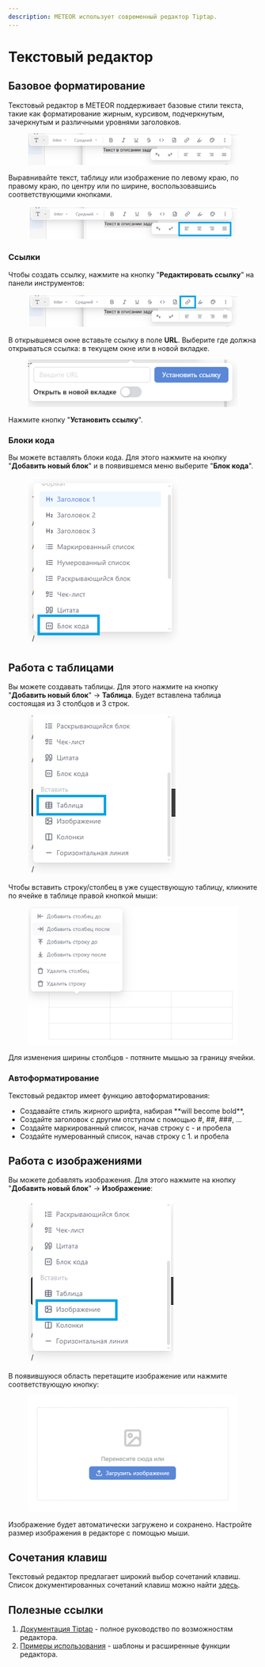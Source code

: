 ```yaml
---
description: METEOR использует современный редактор Tiptap.
---
```


# Текстовый редактор

## Базовое форматирование

Текстовый редактор в METEOR поддерживает базовые стили текста, такие как форматирование жирным, курсивом, подчеркнутым, зачеркнутым и различными уровнями заголовков.

<figure><img src="../.gitbook/assets/image (1144).png" alt=""><figcaption></figcaption></figure>

Выравнивайте текст, таблицу или изображение по левому краю, по правому краю, по центру или по ширине, воспользовавшись соответствующими кнопками.

<figure><img src="../.gitbook/assets/image (1145).png" alt=""><figcaption></figcaption></figure>

### Ссылки

Чтобы создать ссылку, нажмите на кнопку "**Редактировать ссылку**" на панели инструментов:

<figure><img src="../.gitbook/assets/image (1146).png" alt=""><figcaption></figcaption></figure>

В открывшемся окне вставьте ссылку в поле **URL**. Выберите где должна открываться ссылка: в текущем окне или в новой вкладке.

<figure><img src="../.gitbook/assets/image (1147).png" alt=""><figcaption></figcaption></figure>

Нажмите кнопку "**Установить ссылку**".

### Блоки кода

Вы можете вставлять блоки кода. Для этого нажмите на кнопку "**Добавить новый блок**" и в появившемся меню выберите "**Блок кода**".

<figure><img src="../.gitbook/assets/image (1148).png" alt=""><figcaption></figcaption></figure>

## Работа с таблицами

Вы можете создавать таблицы. Для этого нажмите на кнопку "**Добавить новый блок**" -> **Таблица**. Будет вставлена таблица состоящая из 3 столбцов и 3 строк.

<figure><img src="../.gitbook/assets/image (1149).png" alt=""><figcaption></figcaption></figure>

Чтобы вставить строку/столбец в уже существующую таблицу, кликните по ячейке в таблице правой кнопкой мыши:

<figure><img src="../.gitbook/assets/image (1150).png" alt=""><figcaption></figcaption></figure>

Для изменения ширины столбцов - потяните мышью за границу ячейки.

### Автоформатирование

Текстовый редактор имеет функцию автоформатирования:

* Создавайте стиль жирного шрифта, набирая \*\*will become bold\*\*,
* Создайте заголовок с другим отступом с помощью #, ##, ###, …
* Создайте маркированный список, начав строку с - и пробела
* Создайте нумерованный список, начав строку с 1. и пробела

## Работа с изображениями

Вы можете добавлять изображения. Для этого нажмите на кнопку "**Добавить новый блок**" -> **Изображение**:

<figure><img src="../.gitbook/assets/image (1151).png" alt=""><figcaption></figcaption></figure>

В появившуюся область перетащите изображение или нажмите соответствующую кнопку:

<figure><img src="../.gitbook/assets/image (1152).png" alt=""><figcaption></figcaption></figure>

Изображение будет автоматически загружено и сохранено. Настройте размер изображения в редакторе с помощью мыши.

## Сочетания клавиш

Текстовый редактор предлагает широкий выбор сочетаний клавиш. Список документированных сочетаний клавиш можно найти [здесь](https://ckeditor.com/docs/ckeditor5/latest/features/accessibility.html).

## Полезные ссылки

1. [Документация Tiptap](https://tiptap.dev/) - полное руководство по возможностям редактора.
2. [Примеры использования](https://tiptap.dev/docs/examples) - шаблоны и расширенные функции редактора.
